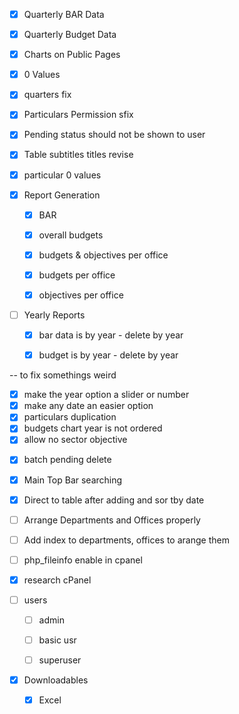 



<!-- Changes -->
- [x]  Quarterly BAR Data
- [x]  Quarterly Budget Data
- [x] Charts on Public Pages
- [x] 0 Values
- [x] quarters fix
- [x] Particulars Permission sfix

- [x] Pending status should not be shown to user
- [x] Table subtitles titles revise
- [x] particular 0 values

- [x] Report Generation 
    - [x] BAR 
    - [x] overall budgets
    - [x] budgets & objectives per office

    - [x] budgets per office
    - [x] objectives per office
    <!-- - [ ] overall objectives -->
    <!-- - [] BAR per year ? -->

- [ ] Yearly Reports
    <!-- - [ ] maybe have a page where it can be seen by year -->
    - [x] bar data is by year       - delete by year
    - [x] budget is by year         - delete by year


-- to fix somethings weird
<!-- - [x] multiple delete
- [x] multiple restore
- [x] thrashed restore not updating
- [x] dont delete published status
- [x] bar chart dropdown doubles  -->

- [x] make the year option a slider or number
- [x] make any date an easier option
- [x] particulars duplication
- [x] budgets chart year is not ordered
- [x] allow no sector objective
<!-- - [x] filtering options -->

<!-- - [ ] batch publish -->
<!-- ONGOING -->
- [x] batch pending delete   <!-- GOTO: api/resources.js -->
<!-- - [x] batch pending restore -->

<!-- IMPROVEMENTS -->
<!-- - [ ] Main Dashboard Page lacks details -->
- [x] Main Top Bar searching 
- [x] Direct to table after adding and sor tby date

- [ ] Arrange Departments and Offices properly
- [ ] Add index to departments, offices to arange them
- [ ] php_fileinfo enable in cpanel




<!-- RESEARCH -->
- [x] research cPanel 



<!-- TESTing -->
- [ ] users
    - [ ] admin
    - [ ] basic usr
    - [ ] superuser


<!-- Unimplemeneted -->
- [x] Downloadables
    - [x] Excel



